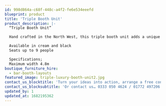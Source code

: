 ```yaml
---
id: 998d864a-c68f-448c-a4f2-fe6e534eeefd
blueprint: product
title: 'Triple Booth Unit'
product_description: |-
  “Triple Booth Unit”

  Hand crafted in the North West, this triple booth unit adds a unique nightclub feel to your event whilst comfortably seating up to 9. Team with a champagne table for a VIP finish.

  Available in cream and black
  Seats up to 9 people

  Specifications;
  Maximum width 4.8m
boutique_furniture_hire:
  - bar-booth-layouts
featured_image: triple-luxury-booth-unit2.jpg
contact_us_blocktitle: 'Turn your ideas into action, arrange a free consultation'
contact_us_blocksubtitle: 'Or contact us… 0333 050 4624 / 01772 497206 or email us: info@p4events.co.uk'
updated_by: 1
updated_at: 1682195362
---
```

